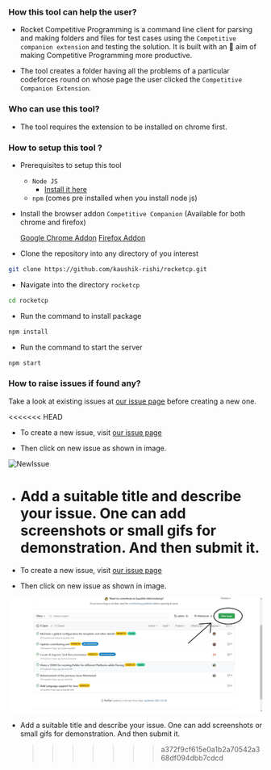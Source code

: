 ### How this tool can help the user?

-   Rocket Competitive Programming is a command line client for parsing and making folders and files for test cases using the `Competitive companion extension` and testing the solution. It is built with an 🎯 aim of making Competitive Programming more productive.

-   The tool creates a folder having all the problems of a particular codeforces round on whose page the user clicked the `Competitive Companion Extension`.

### Who can use this tool?

-   The tool requires the extension to be installed on chrome first.

### How to setup this tool ?

-   Prerequisites to setup this tool

    -   `Node JS`
        -   [Install it here](https://nodejs.org/en/)
    -   `npm` (comes pre installed when you install node js)

-   Install the browser addon `Competitive Companion` (Available for both chrome and firefox)

    [Google Chrome Addon](https://chrome.google.com/webstore/detail/competitive-companion/cjnmckjndlpiamhfimnnjmnckgghkjbl)
    [Firefox Addon](https://addons.mozilla.org/en-US/firefox/addon/competitive-companion/)

-   Clone the repository into any directory of you interest

```sh
git clone https://github.com/kaushik-rishi/rocketcp.git
```

-   Navigate into the directory `rocketcp`

```sh
cd rocketcp
```

-   Run the command to install package

```sh
npm install
```

-   Run the command to start the server

```sh
npm start
```

### How to raise issues if found any?

Take a look at existing issues at [our issue page](https://github.com/kaushik-rishi/rocketcp/issues) before creating a new one.

<<<<<<< HEAD

-   To create a new issue, visit [our issue page](https://github.com/kaushik-rishi/rocketcp/issues)

-   Then click on new issue as shown in image.

![NewIssue](https://github.com/GuptaTanisha/rocketcp/blob/newDocs/src/images/Issue_image.jpg)

-   # Add a suitable title and describe your issue. One can add screenshots or small gifs for demonstration. And then submit it.
-   To create a new issue, visit [our issue page](https://github.com/kaushik-rishi/rocketcp/issues)

-   Then click on new issue as shown in image.

![NewIssue](./assets/images/Issue_image.jpg)

-   Add a suitable title and describe your issue. One can add screenshots or small gifs for demonstration. And then submit it.
    > > > > > > > a372f9cf615e0a1b2a70542a368df094dbb7cdcd
